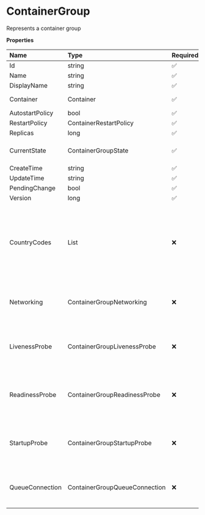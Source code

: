 # ContainerGroup

Represents a container group

**Properties**

| Name            | Type                          | Required | Description                                                                                     |
| :-------------- | :---------------------------- | :------- | :---------------------------------------------------------------------------------------------- |
| Id              | string                        | ✅       |                                                                                                 |
| Name            | string                        | ✅       |                                                                                                 |
| DisplayName     | string                        | ✅       |                                                                                                 |
| Container       | Container                     | ✅       | Represents a container                                                                          |
| AutostartPolicy | bool                          | ✅       |                                                                                                 |
| RestartPolicy   | ContainerRestartPolicy        | ✅       |                                                                                                 |
| Replicas        | long                          | ✅       |                                                                                                 |
| CurrentState    | ContainerGroupState           | ✅       | Represents a container group state                                                              |
| CreateTime      | string                        | ✅       |                                                                                                 |
| UpdateTime      | string                        | ✅       |                                                                                                 |
| PendingChange   | bool                          | ✅       |                                                                                                 |
| Version         | long                          | ✅       |                                                                                                 |
| CountryCodes    | List<CountryCode>             | ❌       | List of countries nodes must be located in. Remove this field to permit nodes from any country. |
| Networking      | ContainerGroupNetworking      | ❌       | Represents container group networking parameters                                                |
| LivenessProbe   | ContainerGroupLivenessProbe   | ❌       | Represents the container group liveness probe                                                   |
| ReadinessProbe  | ContainerGroupReadinessProbe  | ❌       | Represents the container group readiness probe                                                  |
| StartupProbe    | ContainerGroupStartupProbe    | ❌       | Represents the container group startup probe                                                    |
| QueueConnection | ContainerGroupQueueConnection | ❌       | Represents container group queue connection                                                     |
